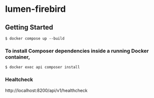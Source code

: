 # lumen-firebird

## Getting Started

    $ docker compose up --build
    
### To install Composer dependencies inside a running Docker container,
    $ docker exec api composer install


### Healtcheck
http://localhost:8200/api/v1/healthcheck

